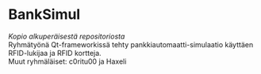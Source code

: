# BankSimul
*Kopio alkuperäisestä repositoriosta* <br />
Ryhmätyönä Qt-frameworkissä tehty pankkiautomaatti-simulaatio käyttäen RFID-lukijaa ja RFID kortteja. <br />
Muut ryhmäläiset: c0ritu00 ja Haxeli
